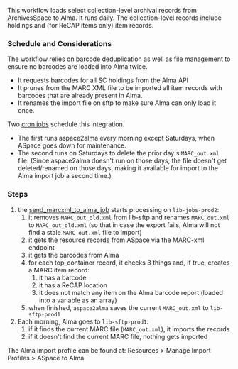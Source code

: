 This workflow loads select collection-level archival records from ArchivesSpace to Alma. It runs daily. The collection-level records include holdings and (for ReCAP items only) item records.

### Schedule and Considerations

The workflow relies on barcode deduplication as well as file management to ensure no barcodes are loaded into Alma twice. 
  - It requests barcodes for all SC holdings from the Alma API
  - It prunes from the MARC XML file to be imported all item records with barcodes that are already present in Alma.
  - It renames the import file on sftp to make sure Alma can only load it once.

Two [cron jobs](lib_jobs/config/schedule.rb) schedule this integration. 
  - The first runs aspace2alma every morning except Saturdays, when ASpace goes down for maintenance.
  - The second runs on Saturdays to delete the prior day's `MARC_out.xml` file. (Since aspace2alma doesn't run on those days, the file doesn't get deleted/renamed on those days, making it available for import to the Alma import job a second time.)

### Steps

1. the [send_marcxml_to_alma_job](https://github.com/pulibrary/lib_jobs/blob/568202359ec99c2fd2586a7d262992a3b095ee35/app/models/aspace2alma/send_marcxml_to_alma_job.rb) starts processing on `lib-jobs-prod2`:
    1. it removes `MARC_out_old.xml` from lib-sftp and renames `MARC_out.xml` to `MARC_out_old.xml` (so that in case the export fails, Alma will not find a stale `MARC_out.xml` file to import)
    2. it gets the resource records from ASpace via the MARC-xml endpoint
    3. it gets the barcodes from Alma
    4. for each top_container record, it checks 3 things and, if true, creates a MARC item record:
        1. it has a barcode
        1. it has a ReCAP location
        1. it does not match any item on the Alma barcode report (loaded into a variable as an array)
    5. when finished, `aspace2alma` saves the current `MARC_out.xml` to `lib-sftp-prod1`
  2. Each morning, Alma goes to `lib-sftp-prod1`:
     1. if it finds the current MARC file (`MARC_out.xml`), it imports the records
     1. if it doesn't find the current MARC file, nothing gets imported

The Alma import profile can be found at: Resources > Manage Import Profiles > ASpace to Alma
